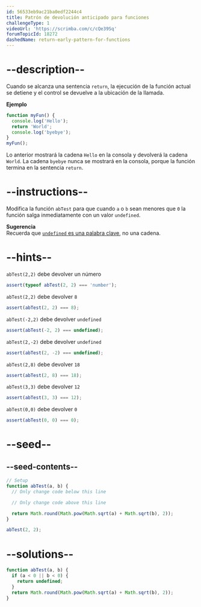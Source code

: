 ```yaml
---
id: 56533eb9ac21ba0edf2244c4
title: Patrón de devolución anticipado para funciones
challengeType: 1
videoUrl: 'https://scrimba.com/c/cQe39Sq'
forumTopicId: 18272
dashedName: return-early-pattern-for-functions
---
```


# --description--

Cuando se alcanza una sentencia `return`, la ejecución de la función actual se detiene y el control se devuelve a la ubicación de la llamada.

**Ejemplo**

```js
function myFun() {
  console.log('Hello');
  return 'World';
  console.log('byebye');
}
myFun();
```

Lo anterior mostrará la cadena `Hello` en la consola y devolverá la cadena `World`. La cadena `byebye` nunca se mostrará en la consola, porque la función termina en la sentencia `return`.

# --instructions--

Modifica la función `abTest` para que cuando `a` o `b` sean menores que `0` la función salga inmediatamente con un valor `undefined`.

**Sugerencia**  
Recuerda que [`undefined` es una palabra clave](https://www.freecodecamp.org/learn/javascript-algorithms-and-data-structures/basic-javascript/understanding-uninitialized-variables), no una cadena.

# --hints--

`abTest(2,2)` debe devolver un número

```js
assert(typeof abTest(2, 2) === 'number');
```

`abTest(2,2)` debe devolver `8`

```js
assert(abTest(2, 2) === 8);
```

`abTest(-2,2)` debe devolver `undefined`

```js
assert(abTest(-2, 2) === undefined);
```

`abTest(2,-2)` debe devolver `undefined`

```js
assert(abTest(2, -2) === undefined);
```

`abTest(2,8)` debe devolver `18`

```js
assert(abTest(2, 8) === 18);
```

`abTest(3,3)` debe devolver `12`

```js
assert(abTest(3, 3) === 12);
```

`abTest(0,0)` debe devolver `0`

```js
assert(abTest(0, 0) === 0);
```

# --seed--

## --seed-contents--

```js
// Setup
function abTest(a, b) {
  // Only change code below this line

  // Only change code above this line

  return Math.round(Math.pow(Math.sqrt(a) + Math.sqrt(b), 2));
}

abTest(2, 2);
```

# --solutions--

```js
function abTest(a, b) {
  if (a < 0 || b < 0) {
    return undefined;
  }
  return Math.round(Math.pow(Math.sqrt(a) + Math.sqrt(b), 2));
}
```
